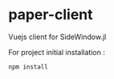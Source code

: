# paper-client
Vuejs client for SideWindow.jl

For project initial installation :
```
npm install
```
